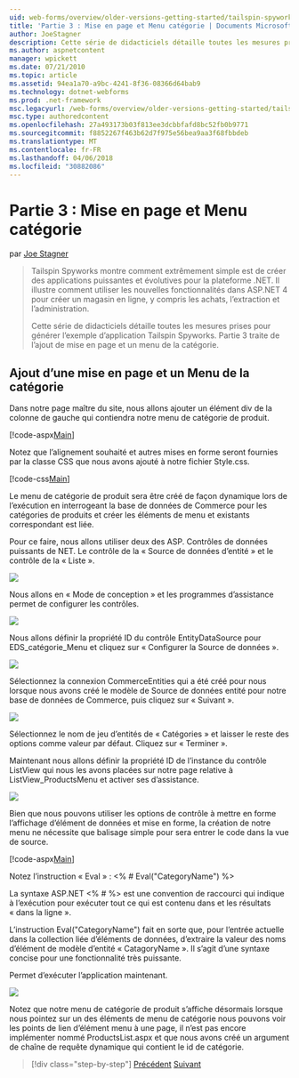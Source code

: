 ```yaml
---
uid: web-forms/overview/older-versions-getting-started/tailspin-spyworks/tailspin-spyworks-part-3
title: 'Partie 3 : Mise en page et Menu catégorie | Documents Microsoft'
author: JoeStagner
description: Cette série de didacticiels détaille toutes les mesures prises pour générer l’exemple d’application Tailspin Spyworks. Partie 3 traite de l’ajout de mise en page et un menu de la catégorie.
ms.author: aspnetcontent
manager: wpickett
ms.date: 07/21/2010
ms.topic: article
ms.assetid: 94ea1a70-a9bc-4241-8f36-08366d64bab9
ms.technology: dotnet-webforms
ms.prod: .net-framework
msc.legacyurl: /web-forms/overview/older-versions-getting-started/tailspin-spyworks/tailspin-spyworks-part-3
msc.type: authoredcontent
ms.openlocfilehash: 27a493173b03f813ee3dcbbfafd8bc52fb0b9771
ms.sourcegitcommit: f8852267f463b62d7f975e56bea9aa3f68fbbdeb
ms.translationtype: MT
ms.contentlocale: fr-FR
ms.lasthandoff: 04/06/2018
ms.locfileid: "30882086"
---
```

<a name="part-3-layout-and-category-menu"></a>Partie 3 : Mise en page et Menu catégorie
====================
par [Joe Stagner](https://github.com/JoeStagner)

> Tailspin Spyworks montre comment extrêmement simple est de créer des applications puissantes et évolutives pour la plateforme .NET. Il illustre comment utiliser les nouvelles fonctionnalités dans ASP.NET 4 pour créer un magasin en ligne, y compris les achats, l’extraction et l’administration.
> 
> Cette série de didacticiels détaille toutes les mesures prises pour générer l’exemple d’application Tailspin Spyworks. Partie 3 traite de l’ajout de mise en page et un menu de la catégorie.


## <a id="_Toc260221669"></a>  Ajout d’une mise en page et un Menu de la catégorie

Dans notre page maître du site, nous allons ajouter un élément div de la colonne de gauche qui contiendra notre menu de catégorie de produit.

[!code-aspx[Main](tailspin-spyworks-part-3/samples/sample1.aspx)]

Notez que l’alignement souhaité et autres mises en forme seront fournies par la classe CSS que nous avons ajouté à notre fichier Style.css.

[!code-css[Main](tailspin-spyworks-part-3/samples/sample2.css)]

Le menu de catégorie de produit sera être créé de façon dynamique lors de l’exécution en interrogeant la base de données de Commerce pour les catégories de produits et créer les éléments de menu et existants correspondant est liée.

Pour ce faire, nous allons utiliser deux des ASP. Contrôles de données puissants de NET. Le contrôle de la « Source de données d’entité » et le contrôle de la « Liste ».

![](tailspin-spyworks-part-3/_static/image1.jpg)

Nous allons en « Mode de conception » et les programmes d’assistance permet de configurer les contrôles.

![](tailspin-spyworks-part-3/_static/image2.jpg)

Nous allons définir la propriété ID du contrôle EntityDataSource pour EDS\_catégorie\_Menu et cliquez sur « Configurer la Source de données ».

![](tailspin-spyworks-part-3/_static/image3.jpg)

Sélectionnez la connexion CommerceEntities qui a été créé pour nous lorsque nous avons créé le modèle de Source de données entité pour notre base de données de Commerce, puis cliquez sur « Suivant ».

![](tailspin-spyworks-part-3/_static/image4.jpg)

Sélectionnez le nom de jeu d’entités de « Catégories » et laisser le reste des options comme valeur par défaut. Cliquez sur « Terminer ».

Maintenant nous allons définir la propriété ID de l’instance du contrôle ListView qui nous les avons placées sur notre page relative à ListView\_ProductsMenu et activer ses d’assistance.

![](tailspin-spyworks-part-3/_static/image5.jpg)

Bien que nous pouvons utiliser les options de contrôle à mettre en forme l’affichage d’élément de données et mise en forme, la création de notre menu ne nécessite que balisage simple pour sera entrer le code dans la vue de source.

[!code-aspx[Main](tailspin-spyworks-part-3/samples/sample3.aspx)]

Notez l’instruction « Eval » : &lt;% # Eval("CategoryName") %&gt;

La syntaxe ASP.NET &lt;% # %&gt; est une convention de raccourci qui indique à l’exécution pour exécuter tout ce qui est contenu dans et les résultats « dans la ligne ».

L’instruction Eval("CategoryName") fait en sorte que, pour l’entrée actuelle dans la collection liée d’éléments de données, d’extraire la valeur des noms d’élément de modèle d’entité « CatagoryName ». Il s’agit d’une syntaxe concise pour une fonctionnalité très puissante.

Permet d’exécuter l’application maintenant.

![](tailspin-spyworks-part-3/_static/image6.jpg)

Notez que notre menu de catégorie de produit s’affiche désormais lorsque nous pointez sur un des éléments de menu de catégorie nous pouvons voir les points de lien d’élément menu à une page, il n’est pas encore implémenter nommé ProductsList.aspx et que nous avons créé un argument de chaîne de requête dynamique qui contient le  id de catégorie.

> [!div class="step-by-step"]
> [Précédent](tailspin-spyworks-part-2.md)
> [Suivant](tailspin-spyworks-part-4.md)
